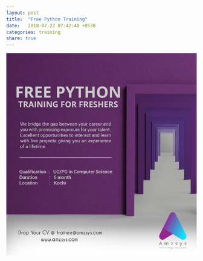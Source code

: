 ```yaml
---
layout: post
title:  "Free Python Training"
date:   2018-07-22 07:42:40 +0530
categories: training
share: true
---
```

![poster for python](/images/python.jpg)
